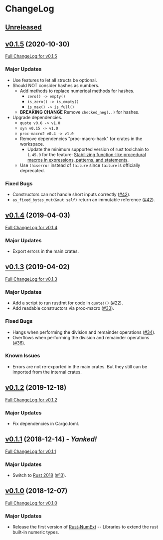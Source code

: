 # ChangeLog

## [Unreleased]

## [v0.1.5] (2020-10-30)
[Full ChangeLog for v0.1.5]

### Major Updates

- Use features to let all structs be optional.
- Should NOT consider hashes as numbers.
  - Add methods to replace numerical methods for hashes.
    - `zero() -> empty()`
    - `is_zero() -> is_empty()`
    - `is_max() -> is_full()`
  - **BREAKING CHANGE** Remove `checked_neg(..)` for hashes.
- Upgrade dependencies.
  - `quote v0.6 -> v1.0`
  - `syn v0.15 -> v1.0`
  - `proc-macro2 v0.4 -> v1.0`
  - Remove dependencies "proc-macro-hack" for crates in the workspace.
    - Update the minimum supported version of rust toolchain to `1.45.0` for the feature: [Stabilizing function-like procedural macros in expressions, patterns, and statements](https://blog.rust-lang.org/2020/07/16/Rust-1.45.0.html#stabilizing-function-like-procedural-macros-in-expressions-patterns-and-statements).
  - Use `thiserror` instead of `failure` since `failure` is officially deprecated.

### Fixed Bugs

- Constructors can not handle short inputs correctly ([#42]).
- `as_fixed_bytes_mut(&mut self)` return an immutable reference ([#42]).

## [v0.1.4] (2019-04-03)
[Full ChangeLog for v0.1.4]

### Major Updates

- Export errors in the main crates.

## [v0.1.3] (2019-04-02)
[Full ChangeLog for v0.1.3]

### Major Updates

- Add a script to run rustfmt for code in `quote!()` ([#22]).
- Add readable constructors via proc-macro ([#33]).

### Fixed Bugs

- Hangs when performing the division and remainder operations ([#34]).
- Overflows when performing the division and remainder operations ([#36]).

### Known Issues

- Errors are not re-exported in the main crates.
  But they still can be imported from the internal crates.

## [v0.1.2] (2019-12-18)
[Full ChangeLog for v0.1.2]

### Major Updates

- Fix dependencies in Cargo.toml.

## [v0.1.1] (2018-12-14) - _Yanked!_
[Full ChangeLog for v0.1.1]

### Major Updates

- Switch to [Rust 2018](https://doc.rust-lang.org/edition-guide/rust-2018/index.html) ([#13]).

## [v0.1.0] (2018-12-07)
[Full ChangeLog for v0.1.0]

### Major Updates

- Release the first version of [Rust-NumExt] -- Libraries to extend the rust built-in numeric types.

[Rust-NumExt]: https://github.com/cryptape/rust-numext
[Unreleased]: https://github.com/cryptape/rust-numext/compare/v0.1.5...HEAD
[v0.1.5]: https://github.com/cryptape/rust-numext/tree/v0.1.5
[v0.1.4]: https://github.com/cryptape/rust-numext/tree/v0.1.4
[v0.1.3]: https://github.com/cryptape/rust-numext/tree/v0.1.3
[v0.1.2]: https://github.com/cryptape/rust-numext/tree/v0.1.2
[v0.1.1]: https://github.com/cryptape/rust-numext/tree/v0.1.1
[v0.1.0]: https://github.com/cryptape/rust-numext/tree/v0.1.0
[Full ChangeLog for v0.1.5]: https://github.com/cryptape/rust-numext/compare/v0.1.4...v0.1.5
[Full ChangeLog for v0.1.4]: https://github.com/cryptape/rust-numext/compare/v0.1.3...v0.1.4
[Full ChangeLog for v0.1.3]: https://github.com/cryptape/rust-numext/compare/v0.1.2...v0.1.3
[Full ChangeLog for v0.1.2]: https://github.com/cryptape/rust-numext/compare/v0.1.1...v0.1.2
[Full ChangeLog for v0.1.1]: https://github.com/cryptape/rust-numext/compare/v0.1.0...v0.1.1
[Full ChangeLog for v0.1.0]: https://github.com/cryptape/rust-numext/compare/900bf95d2df3e92b4a352a8e01ced355805ea0b6...v0.1.0
[#42]: https://github.com/cryptape/rust-numext/pull/42
[#33]: https://github.com/cryptape/rust-numext/pull/33
[#22]: https://github.com/cryptape/rust-numext/pull/22
[#13]: https://github.com/cryptape/rust-numext/pull/13
[#36]: https://github.com/cryptape/rust-numext/issues/36
[#34]: https://github.com/cryptape/rust-numext/issues/34
